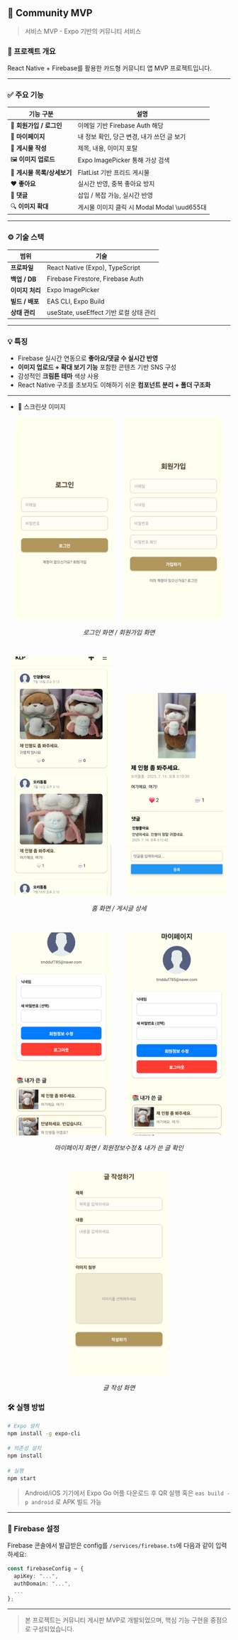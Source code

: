 ## 📝 Community MVP

> 서비스 MVP - Expo 기반의 커뮤니티 서비스

### 📌 프로젝트 개요

React Native + Firebase를 활용한 카드형 커뮤니티 앱 MVP 프로젝트입니다.

---

### ✅ 주요 기능

| 기능 구분              | 설명                                 |
| ------------------ | ---------------------------------- |
| 🔐 **회원가입 / 로그인**  | 이메일 기반 Firebase Auth 해당            |
| 👤 **마이페이지**       | 내 정보 확인, 당근 변경, 내가 쓰던 글 보기         |
| 📝 **게시물 작성**      | 제목, 내용, 이미지 포탈                     |
| 🖼 **이미지 업로드**     | Expo ImagePicker 통해 가상 검색          |
| 📒 **게시물 목록/상세보기** | FlatList 기반 프리드 게시물                |
| ❤️ **좋아요**         | 실시간 반영, 중복 좋아요 방지                  |
| 💬 **댓글**          | 삽입 / 복잡 가능, 실시간 반영                 |
| 🔍 **이미지 확대**      | 게시물 이미지 클릭 시 Modal  Modal \uud655대 |

---

### ⚙️ 기술 스택

| 범위          | 기술                                |
| ----------- | --------------------------------- |
| **프로파일**    | React Native (Expo), TypeScript   |
| **백업 / DB** | Firebase Firestore, Firebase Auth |
| **이미지 처리**  | Expo ImagePicker                  |
| **빌드 / 배포** | EAS CLI, Expo Build               |
| **상태 관리**   | useState, useEffect 기반 로컬 상태 관리   |

---

### 💡 특징

* Firebase 실시간 연동으로 **좋아요/댓글 수 실시간 반영**
* **이미지 업로드 + 확대 보기 기능** 포함한 콘텐츠 기반 SNS 구성
* 감성적인 **크림톤 테마** 색상 사용
* React Native 구조를 초보자도 이해하기 쉬운 **컴포넌트 분리 + 폴더 구조화**

---

* 📸 스크린샷 이미지

<p align="center"> 
  <img src="./community-mvp/assets/images/로그인.jpg" width="45%" style="margin-right: 3%;"/> 
  <img src="./community-mvp/assets/images/회원가입.jpg" width="45%" /> 
</p>

<p align="center">
  <i>로그인 화면 / 회원가입 화면</i>
</p>

<br/>

<p align="center"> 
  <img src="./community-mvp/assets/images/홈화면.jpg" width="45%" style="margin-right: 30px;"/> 
  <img src="./community-mvp/assets/images/게시글상세.jpg" width="45%" /> 
</p>

<p align="center">
  <i>홈 화면 / 게시글 상세</i>
</p>

<br/>

<p align="center"> 
  <img src="./community-mvp/assets/images/마이페이지.jpg" width="45%" style="margin-right: 30px;"/> 
  <img src="./community-mvp/assets/images/마이페이지2.jpg" width="45%" /> 
</p>

<p align="center">
  <i>마이페이지 화면 / 회원정보수정 & 내가 쓴 글 확인</i>
</p>

<br/>

<p align="center"> 
  <img src="./community-mvp/assets/images/글작성.jpg" width="45%" /> 
</p>

<p align="center">
  <i>글 작성 화면</i>
</p>


### 🛠️ 실행 방법

```bash
# Expo 설치
npm install -g expo-cli

# 의존성 설치
npm install

# 실행
npm start
```

> Android/iOS 기기에서 Expo Go 어플 다운로드 후 QR 실행 혹은 `eas build -p android` 로 APK 빌드 가능

---

### 🔐 Firebase 설정

Firebase 콘솔에서 발급받은 config를 `/services/firebase.ts`에 다음과 같이 입력하세요:

```ts
const firebaseConfig = {
  apiKey: "...",
  authDomain: "...",
  ...
};
```

---

> 본 프로젝트는 커뮤니티 게시판 MVP로 개발되었으며, 핵심 기능 구현을 중점으로 구성되었습니다.

